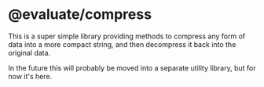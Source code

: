 # @evaluate/compress

This is a super simple library providing methods to compress any form of data into a more compact string, and then decompress it back into the original data.

In the future this will probably be moved into a separate utility library, but for now it's here.
